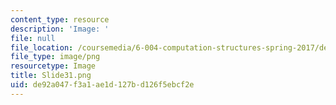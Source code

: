 ```yaml
---
content_type: resource
description: 'Image: '
file: null
file_location: /coursemedia/6-004-computation-structures-spring-2017/de92a047f3a1ae1d127bd126f5ebcf2e_Slide31.png
file_type: image/png
resourcetype: Image
title: Slide31.png
uid: de92a047-f3a1-ae1d-127b-d126f5ebcf2e
---
```

